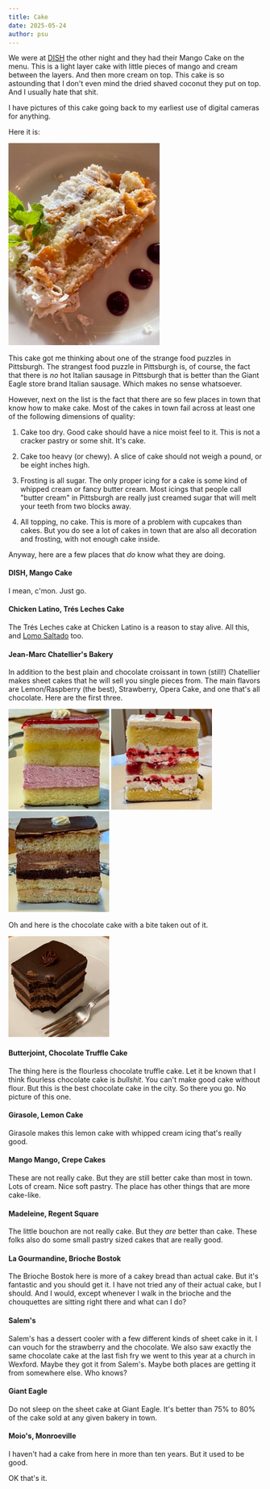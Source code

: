 ```yaml
---
title: Cake
date: 2025-05-24
author: psu
---
```


We were at <a href="./dish.html">DISH</a> the other night and they had their Mango Cake on
the menu. This is a light layer cake with little pieces of mango and cream between the
layers. And then more cream on top. This cake is so astounding that I don't even mind the
dried shaved coconut they put on top. And I usually hate that shit.

I have pictures of this cake going back to my earliest use of digital cameras for
anything.

Here it is:

> <a href="../images/IMG_7674.jpg">
<img src="../images/IMG_7674-small.jpg" width=300></a>

This cake got me thinking about one of the strange food puzzles in Pittsburgh. The
strangest food puzzle in Pittsburgh is, of course, the fact that there is _no_ hot Italian
sausage in Pittsburgh that is better than the Giant Eagle store brand Italian sausage.
Which makes no sense whatsoever.

However, next on the list is the fact that there are so few places in town that know how
to make cake. Most of the cakes in town fail across at least one of the following
dimensions of quality:

1. Cake too dry. Good cake should have a nice moist feel to it. This is not a cracker
   pastry or some shit. It's cake.

1. Cake too heavy (or chewy). A slice of cake should not weigh a pound, or be eight inches high.

1. Frosting is all sugar. The only proper icing for a cake is some kind of whipped cream
   or fancy butter cream. Most icings that people call "butter cream" in Pittsburgh are
   really just creamed sugar that will melt your teeth from two blocks away.

1. All topping, no cake. This is more of a problem with cupcakes than cakes. But you do
   see a lot of cakes in town that are also all decoration and frosting, with not enough
   cake inside.

Anyway, here are a few places that _do_ know what they are doing.

#### DISH, Mango Cake

I mean, c'mon. Just go.

#### Chicken Latino, Trés Leches Cake

The Trés Leches cake at Chicken Latino is a reason to stay alive. All this, and <a
href="https://www.flickr.com/photos/79904144@N00/50071740991/in/photostream">Lomo Saltado</a>
too.

#### Jean-Marc Chatellier's Bakery

In addition to the best plain and chocolate croissant in town (still!) Chatellier makes
sheet cakes that he will sell you single pieces from. The main flavors are Lemon/Raspberry
(the best), Strawberry, Opera Cake, and one that's all chocolate. Here are the first
three.

> <a href="../images/IMG_1821.jpg">
<img src="../images/IMG_1821-small.jpg" width=200></a>
<a href="../images/IMG_1825.jpg">
<img src="../images/IMG_1825-small.jpg" width=200></a>
<a href="../images/IMG_1827.jpg">
<img src="../images/IMG_1827-small.jpg" width=200></a>

Oh and here is the chocolate cake with a bite taken out of it.

> <a href="../images/IMG_0631.jpg">
<img src="../images/IMG_0631-small.jpg" width=200></a>

#### Butterjoint, Chocolate Truffle Cake

The thing here is the flourless chocolate truffle cake. Let it be known that I think
flourless chocolate cake is _bullshit_. You can't make good cake without flour. But this
is the best chocolate cake in the city. So there you go. No picture of this one.

#### Girasole, Lemon Cake

Girasole makes this lemon cake with whipped cream icing that's really good.

#### Mango Mango, Crepe Cakes

These are not really cake. But they are still better cake than most in town. Lots of
cream. Nice soft pastry. The place has other things that are more cake-like.

#### Madeleine, Regent Square

The little bouchon are not really cake. But they _are_ better than cake. These folks also
do some small pastry sized cakes that are really good.

#### La Gourmandine, Brioche Bostok

The Brioche Bostok here is more of a cakey bread than actual cake. But it's fantastic and
you should get it. I have not tried any of their actual cake, but I should. And I would,
except whenever I walk in the brioche and the chouquettes are sitting right there and what
can I do?

#### Salem's

Salem's has a dessert cooler with a few different kinds of sheet cake in it. I can vouch
for the strawberry and the chocolate. We also saw exactly the same chocolate cake at the
last fish fry we went to this year at a church in Wexford. Maybe they got it from Salem's.
Maybe both places are getting it from somewhere else. Who knows?

#### Giant Eagle

Do not sleep on the sheet cake at Giant Eagle. It's better than 75% to 80% of the cake
sold at any given bakery in town.

#### Moio's, Monroeville

I haven't had a cake from here in more than ten years. But it used to be good.

OK that's it. 
